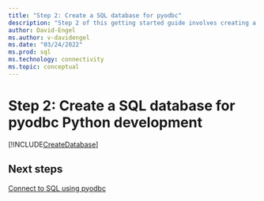 ```yaml
---
title: "Step 2: Create a SQL database for pyodbc"
description: "Step 2 of this getting started guide involves creating a database in SQL Server or Azure SQL Database for the pyodbc sample."
author: David-Engel
ms.author: v-davidengel
ms.date: "03/24/2022"
ms.prod: sql
ms.technology: connectivity
ms.topic: conceptual
---
```

# Step 2: Create a SQL database for pyodbc Python development

[!INCLUDE[CreateDatabase](../../../includes/createdatabase.md)]

## Next steps

[Connect to SQL using pyodbc](step-3-proof-of-concept-connecting-to-sql-using-pyodbc.md)